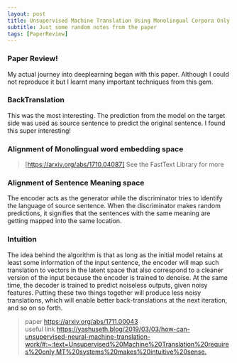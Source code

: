 ```yaml
---
layout: post
title: Unsupervised Machine Translation Using Monolingual Corpora Only!
subtitle: Just some random notes from the paper
tags: [PaperReview]
---
```


### Paper Review!
My actual journey into deeplearning began with this paper. Although I could not reproduce it but I learnt many important techniques from this gem.

### BackTranslation
This was the most interesting. The prediction from the model on the target side was used as source sentence to predict the original sentence. I found this super interesting!

### Alignment of Monolingual word embedding space 
> [https://arxiv.org/abs/1710.04087]
See the FastText Library for more

### Alignment of Sentence Meaning space
The encoder acts as the generator while the discriminator tries to identify the language of source sentence. When the discriminator makes random predictions, it signifies that the sentences with the same meaning are getting mapped into the same location.

### Intuition 
The idea behind the algorithm is that as long as the initial model retains at least some information of the input sentence, the encoder will map such translation to vectors in the latent space that also correspond to a cleaner version of the input because the encoder is trained to denoise. At the same time, the decoder is trained to predict noiseless outputs, given noisy features. Putting these two things together will produce less noisy translations, which will enable better back-translations at the next iteration, and so on so forth.

> paper <https://arxiv.org/abs/1711.00043>  
> useful link <https://yashuseth.blog/2019/03/03/how-can-unsupervised-neural-machine-translation-work/#:~:text=Unsupervised%20Machine%20Translation%20requires%20only,MT%20systems%20makes%20intuitive%20sense.>
